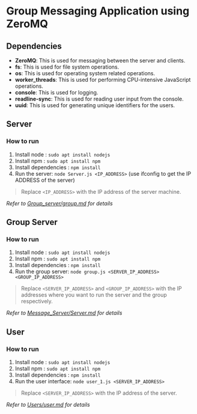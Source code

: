 # Group Messaging Application using ZeroMQ

## Dependencies
- **ZeroMQ**: This is used for messaging between the server and clients.
- **fs**: This is used for file system operations.
- **os**: This is used for operating system related operations.
- **worker_threads**: This is used for performing CPU-intensive JavaScript operations.
- **console**: This is used for logging.
- **readline-sync**: This is used for reading user input from the console.
- **uuid**: This is used for generating unique identifiers for the users.


## Server

### How to run

1. Install node : `sudo apt install nodejs`
2. Install npm  : `sudo apt install npm`
3. Install dependencies : `npm install`
4. Run the server: `node Server.js <IP_ADDRESS>` (use ifconfig to get the IP ADDRESS of the server)   

> Replace `<IP_ADDRESS>` with the IP address of the server machine.

*Refer to [Group_server/group.md](./Group_server/group.md) for details*

## Group Server

### How to run

1. Install node : `sudo apt install nodejs`
2. Install npm  : `sudo apt install npm`
3. Install dependencies : `npm install`
4. Run the group server: `node group.js <SERVER_IP_ADDRESS> <GROUP_IP_ADDRESS>`

> Replace `<SERVER_IP_ADDRESS>` and `<GROUP_IP_ADDRESS>` with the IP addresses where you want to run the server and the group respectively.

*Refer to [Message_Server/Server.md](./Message_Server/Server.md) for details*

## User

### How to run

1. Install node : `sudo apt install nodejs`
2. Install npm  : `sudo apt install npm`
3. Install dependencies : `npm install`
4. Run the user interface: `node user_1.js <SERVER_IP_ADDRESS>`

> Replace `<SERVER_IP_ADDRESS>` with the IP address of the server.

*Refer to [Users/user.md](./Users/user.md) for details*
